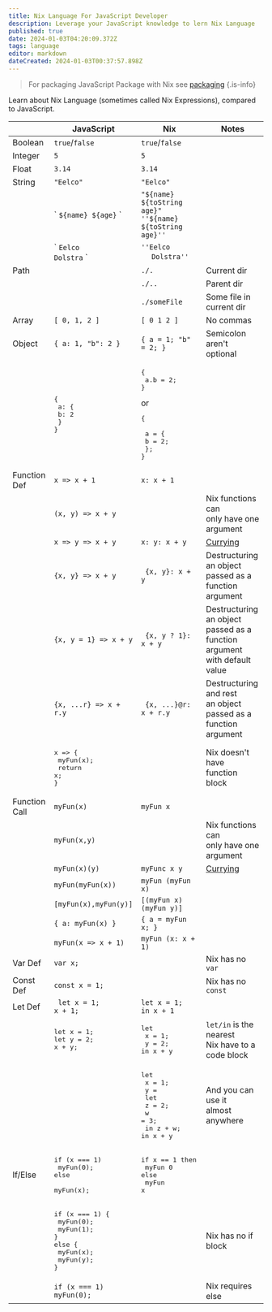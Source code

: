 ```yaml
---
title: Nix Language For JavaScript Developer
description: Leverage your JavaScript knowledge to lern Nix Language
published: true
date: 2024-01-03T04:20:09.372Z
tags: language
editor: markdown
dateCreated: 2024-01-03T00:37:57.898Z
---
```



> For packaging JavaScript Package with Nix see [packaging](/nix/packaging/)
{.is-info}

Learn about Nix Language (sometimes called Nix Expressions), compared to JavaScript.

|  | JavaScript | Nix | Notes
|---|---|---|---|
| Boolean  | `true`/`false` | `true`/`false` ||
| Integer | `5` | `5` ||
| Float | `3.14` | `3.14` ||
| String | `"Eelco"` | `"Eelco"` ||
| |\` `${name} ${age}` \` | `"${name} ${toString age}"`<br/>`''${name} ${toString age}''` ||
| |\` `Eelco`<br/>`Dolstra` \` | `''Eelco`<br/>&nbsp;`  Dolstra''` ||
| Path | | `./.` | Current dir |
| | | `./..` | Parent dir |
| | | `./someFile` | Some file in current dir |
| Array | `[ 0, 1, 2 ]` | `[ 0 1 2 ]` | No commas |
| Object | `{ a: 1, "b": 2 }` | `{ a = 1; "b" = 2; }` | Semicolon aren't optional |
| | <pre lang="js">{ <br/>  a: { <br/>    b: 2 <br/>  }<br/>}</pre> | <pre lang="js">{ <br/>  a.b = 2; <br/>}</pre>or <pre lang="js">{ <br/>  a = { <br/>    b = 2; <br/>  };<br/>}</pre> | |
| Function Def | `x => x + 1` | `x: x + 1` ||
| | `(x, y) => x + y` | | Nix functions can<br/> only have one argument |
| | `x => y => x + y` | `x: y: x + y` | [Currying](https://hughfdjackson.com/javascript/why-curry-helps/) |
| | `{x, y} => x + y` |  ` {x, y}: x + y` | Destructuring an object<br/> passed as a function<br/> argument |
| | `{x, y = 1} => x + y` |  ` {x, y ? 1}: x + y` | Destructuring an object<br/> passed as a function<br/> argument with default value |
| | `{x, ...r} => x + r.y` |  ` {x, ...}@r: x + r.y` | Destructuring and rest<br/> an object passed as a<br/> function argument |
| | <pre lang="js">x => {<br/>  myFun(x);<br/>  return x;<br/>}</pre> | | Nix doesn't have<br/> function block|
| Function Call | `myFun(x)` | `myFun x` | |
| | `myFun(x,y)` | | Nix functions can<br/> only have one argument |
| | `myFun(x)(y)` | `myFunc x y` | [Currying](https://hughfdjackson.com/javascript/why-curry-helps/) |
| | `myFun(myFun(x))` | `myFun (myFun x)` | |
| | `[myFun(x),myFun(y)]` | `[(myFun x) (myFun y)]` | |
| | `{ a: myFun(x) }` | `{ a = myFun x; }` | |
| | `myFun(x => x + 1)` | `myFun (x: x + 1)` | |
| Var Def | `var x;` | | Nix has no `var` |
| Const Def | `const x = 1;` | | Nix has no `const` |
| Let Def | ` let x = 1;`<br/> `x + 1;` | `let x = 1;`<br/> `in x + 1` |  |
| | <pre lang="js">let x = 1;<br/>let y = 2;<br/>x + y;</pre> | <pre lang="js">let<br/>  x = 1;<br/>  y = 2;<br/>in x + y</pre> | `let/in` is the nearest <br/>Nix have to a code block |
| | | <pre lang="js">let<br/>  x = 1;<br/>  y =<br/>    let<br/>      z = 2;<br/>      w = 3;<br/>    in z + w;<br/>in x + y</pre> | And you can use it<br/> almost anywhere |
| If/Else | <pre lang="js">if (x === 1) <br/>  myFun(0);<br/>else<br/>  myFun(x);</pre> | <pre lang="nix">if x == 1 then<br/>  myFun 0<br/>else <br/>  myFun x</pre> | |
| | <pre lang="js">if (x === 1) {<br/>  myFun(0);<br/>  myFun(1);<br/>} else {<br/>  myFun(x);<br/>  myFun(y);<br/>}</pre> | | Nix has no if block |
| | `if (x === 1) myFun(0);` | | Nix requires else |